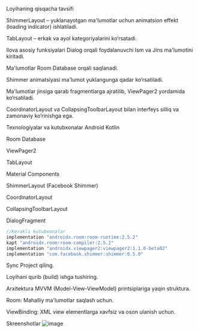 Loyihaning qisqacha tavsifi

ShimmerLayout – yuklanayotgan ma'lumotlar uchun animatsion effekt (loading indicator) ishlatiladi.

TabLayout – erkak va ayol kategoriyalarini ko‘rsatadi.

Ilova asosiy funksiyalari
Dialog orqali foydalanuvchi Ism va Jins ma'lumotini kiritadi.

Ma'lumotlar Room Database orqali saqlanadi.

Shimmer animatsiyasi ma'lumot yuklangunga qadar ko‘rsatiladi.

Ma'lumotlar jinsiga qarab fragmentlarga ajratilib, ViewPager2 yordamida ko‘rsatiladi.

CoordinatorLayout va CollapsingToolbarLayout bilan interfeys silliq va zamonaviy ko‘rinishga ega.

Texnologiyalar va kutubxonalar
Android Kotlin

Room Database

ViewPager2

TabLayout

Material Components

ShimmerLayout (Facebook Shimmer)

CoordinatorLayout

CollapsingToolbarLayout

DialogFragment

``` gradle
//Kerakli kutubxonalar
implementation "androidx.room:room-runtime:2.5.2"
kapt "androidx.room:room-compiler:2.5.2"
implementation "androidx.viewpager2:viewpager2:1.1.0-beta02"
implementation "com.facebook.shimmer:shimmer:0.5.0"

```
Sync Project qiling.

Loyihani qurib (build) ishga tushiring.

Arxitektura
MVVM (Model-View-ViewModel) printsiplariga yaqin struktura.

Room: Mahalliy ma'lumotlar saqlash uchun.

ViewBinding: XML view elementlarga xavfsiz va oson ulanish uchun.


Skreenshotlar
![image](https://github.com/user-attachments/assets/7e6237bd-4c9b-4f5b-94cd-c8425c790a67)

